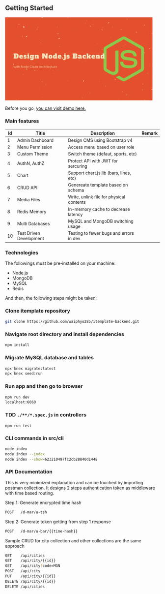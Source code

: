 ## Getting Started

<img src="./public/images/readme/readme-cover.png" width="480" height="270" >

Before you go, [you can visit demo here.](http://itmin.unlocksth.site)

### Main features

| Id  | Title                   | Description                              | Remark |
| --- | ----------------------- | ---------------------------------------- | ------ |
| 1   | Admin Dashboard         | Design CMS using Bootstrap v4            |        |
| 2   | Menu Permission         | Access menu based on user role           |        |
| 3   | Custom Theme            | Switch theme (defaut, sports, etc)       |        |
| 4   | AuthN, AuthZ            | Protect API with JWT for sercuring       |        |
| 5   | Chart                   | Support chart.js lib (bars, lines, etc)  |        |
| 6   | CRUD API                | Genereate template based on schema       |        |
| 7   | Media Files             | Write, unlink file for physical contents |        |
| 8   | Redis Memory            | In-memory cache to decrease latency      |        |
| 9   | Multi Databases         | MySQL and MongoDB switching usage        |        |
| 10  | Test Driven Development | Testing to fewer bugs and errors in dev  |        |

### Technologies

The followings must be pre-installed on your machine:

- Node.js
- MongoDB
- MySQL
- Redis

And then, the following steps might be taken:

### Clone itemplate repository

```bash
git clone https://github.com/waiphyo285/itemplate-backend.git
```

### Navigate root directory and install dependencies

```bash
npm install
```

### Migrate MySQL database and tables

```bash
npx knex migrate:latest
npx knex seed:run
```

### Run app and then go to browser

```bash
npm run dev
localhost:6060
```

### TDD `./**/*.spec.js` in controllers

```
npm run test
```

### CLI commands in src/cli

```bash
node index
node index --index
node index --show=623210497fc2cb28840d1448
```

### API Documentation

This is very minimized explanation and can be touched by importing postman collection. It designs 2 steps authentication token as middleware with time based routing.

Step 1: Generate encrypted time hash

```bash
POST   /d-mar/u-tsh
```

Step 2: Generate token getting from step 1 response

```bash
POST   /d-mar/u-bar/{{time-hash}}
```

Sample CRUD for city collection and other collections are the same approach

```bash
GET    /api/cities
GET    /api/city/{{id}}
GET    /api/city?code=MGN
POST   /api/city
PUT    /api/city/{{id}}
DELETE /api/city/{{id}}
DELETE /api/cities
```
